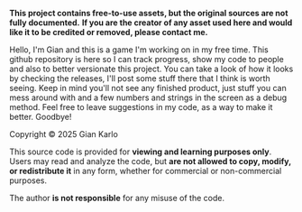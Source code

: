 **This project contains free-to-use assets, but the original sources are not fully documented.**
**If you are the creator of any asset used here and would like it to be credited or removed, please contact me.**

Hello, I'm Gian and this is a game I'm working on in my free time. This github repository is here so I can track progress, show my code to people and also to better versionate this project. You can take a look of how it looks by checking the releases, I'll post some stuff there that I think is worth seeing. Keep in mind you'll not see any finished product, just stuff you can mess around with and a few numbers and strings in the screen as a debug method. Feel free to leave suggestions in my code, as a way to make it better. Goodbye!

Copyright © 2025 Gian Karlo  

This source code is provided for **viewing and learning purposes only**.  
Users may read and analyze the code, but **are not allowed to copy, modify, or redistribute it** in any form, whether for commercial or non-commercial purposes.  

The author **is not responsible** for any misuse of the code.  
